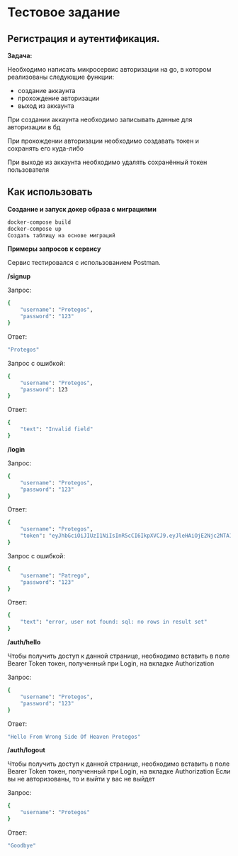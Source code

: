 # Тестовое задание

## Регистрация и аутентификация.

**Задача:**

Необходимо написать микросервис авторизации на go, в котором реализованы следующие функции:
- создание аккаунта
- прохождение авторизации
- выход из аккаунта

При создании аккаунта необходимо записывать данные для авторизации в бд

При прохождении авторизации необходимо создавать токен и сохранять его куда-либо

При выходе из аккаунта необходимо удалять сохранённый токен пользователя

## Как использовать ##

**Создание и запуск докер образа с миграциями**
```sh
docker-compose build
docker-compose up
Создать таблицу на основе миграций
```

**Примеры запросов к сервису**

Сервис тестировался с использованием Postman.

**/signup**

Запрос:
```sh
{
    "username": "Protegos",
    "password": "123"
}
```
Ответ:
```sh
"Protegos"
```
Запрос с ошибкой:
```sh
{
    "username": "Protegos",
    "password": 123
}
```
Ответ:
```sh
{
    "text": "Invalid field"
}
```

**/login**

Запрос:
```sh
{
    "username": "Protegos",
    "password": "123"
}
```
Ответ:
```sh
{
    "username": "Protegos",
    "token": "eyJhbGciOiJIUzI1NiIsInR5cCI6IkpXVCJ9.eyJleHAiOjE2Njc2NTA1ODUsImlhdCI6MTY2NzY1MDI4NSwidXNlciI6IlByb3RlZ29zIn0.fUQCcEmXBpCo8dfqaO9-VgEZbcXHiQ_gJuvqNY7rN7s"
}
```
Запрос с ошибкой:
```sh
{
    "username": "Patrego",
    "password": "123"
}
```
Ответ:
```sh
{
    "text": "error, user not found: sql: no rows in result set"
}
```

**/auth/hello**

Чтобы получить доступ к данной странице, необходимо вставить в поле Bearer Token токен, полученный при Login, на вкладке Authorization

Запрос:
```sh
{
    "username": "Protegos",
    "password": "123"
}
```
Ответ:
```sh
"Hello From Wrong Side Of Heaven Protegos"
```

**/auth/logout**

Чтобы получить доступ к данной странице, необходимо вставить в поле Bearer Token токен, полученный при Login, на вкладке Authorization
Если вы не авторизованы, то и выйти у вас не выйдет

Запрос:
```sh
{
    "username": "Protegos"
}
```
Ответ:
```sh
"Goodbye"
```
